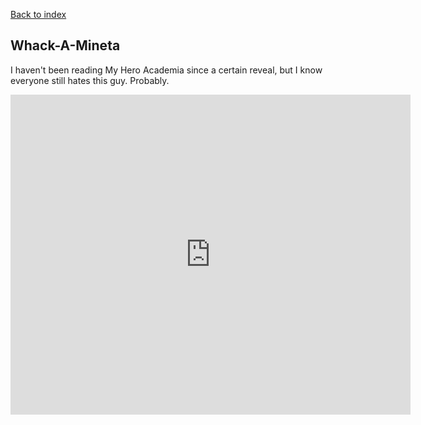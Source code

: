 <a href="https://kateten.github.io/index.html">Back to index</a>

## Whack-A-Mineta

I haven't been reading My Hero Academia since a certain reveal, but I know everyone still hates this guy. Probably.

<iframe src="https://itch.io/embed-upload/1858144?color=333333" allowfullscreen="" width="640" height="512" frameborder="0"><a href="https://kateten.itch.io/whackamineta">Play WhackAMineta on itch.io</a></iframe>
